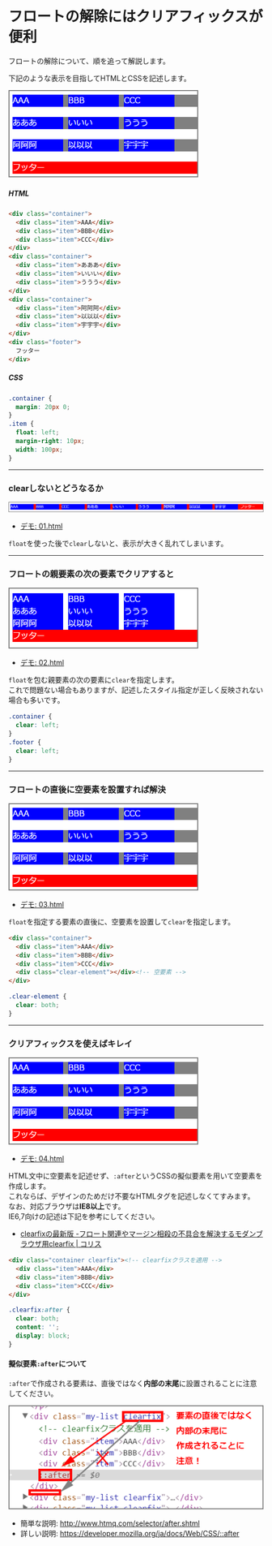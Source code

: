 # フロートの解除にはクリアフィックスが便利

フロートの解除について、順を追って解説します。

下記のような表示を目指してHTMLとCSSを記述します。

![](03.png)

##### HTML
```html
<div class="container">
  <div class="item">AAA</div>
  <div class="item">BBB</div>
  <div class="item">CCC</div>
</div>
<div class="container">
  <div class="item">あああ</div>
  <div class="item">いいい</div>
  <div class="item">ううう</div>
</div>
<div class="container">
  <div class="item">阿阿阿</div>
  <div class="item">以以以</div>
  <div class="item">宇宇宇</div>
</div>
<div class="footer">
  フッター
</div>
```

##### CSS
```css
.container {
  margin: 20px 0;
}
.item {
  float: left;
  margin-right: 10px;
  width: 100px;
}
```

- - -
### clearしないとどうなるか
![](01.png)

- [デモ: 01.html](http://sutara79.github.io/demo-clearfix/01.html)

`float`を使った後で`clear`しないと、表示が大きく乱れてしまいます。


- - -
### フロートの親要素の次の要素でクリアすると
![](02.png)

- [デモ: 02.html](http://sutara79.github.io/demo-clearfix/02.html)

`float`を包む親要素の次の要素に`clear`を指定します。  
これで問題ない場合もありますが、記述したスタイル指定が正しく反映されない場合も多いです。

```css
.container {
  clear: left;
}
.footer {
  clear: left;
}
```

- - -
### フロートの直後に空要素を設置すれば解決
![](03.png)

- [デモ: 03.html](http://sutara79.github.io/demo-clearfix/03.html)

`float`を指定する要素の直後に、空要素を設置して`clear`を指定します。

```html
<div class="container">
  <div class="item">AAA</div>
  <div class="item">BBB</div>
  <div class="item">CCC</div>
  <div class="clear-element"></div><!-- 空要素 -->
</div>
```

```css
.clear-element {
  clear: both;
}
```

- - -
### クリアフィックスを使えばキレイ
![](03.png)

- [デモ: 04.html](http://sutara79.github.io/demo-clearfix/04.html)

HTML文中に空要素を記述せず、`:after`というCSSの擬似要素を用いて空要素を作成します。  
これならば、デザインのためだけ不要なHTMLタグを記述しなくてすみます。  
なお、対応ブラウザは**IE8以上**です。  
IE6,7向けの記述は下記を参考にしてください。

- [clearfixの最新版 -フロート関連やマージン相殺の不具合を解決するモダンブラウザ用clearfix | コリス](http://coliss.com/articles/build-websites/operation/css/css-latest-clearfix.html)

```html
<div class="container clearfix"><!-- clearfixクラスを適用 -->
  <div class="item">AAA</div>
  <div class="item">BBB</div>
  <div class="item">CCC</div>
</div>
```

```css
.clearfix:after {
  clear: both;
  content: '';
  display: block;
}
```

#### 擬似要素`:after`について
`:after`で作成される要素は、直後ではなく**内部の末尾**に設置されることに注意してください。

![](04.png)


- 簡単な説明: http://www.htmq.com/selector/after.shtml
- 詳しい説明: https://developer.mozilla.org/ja/docs/Web/CSS/::after
